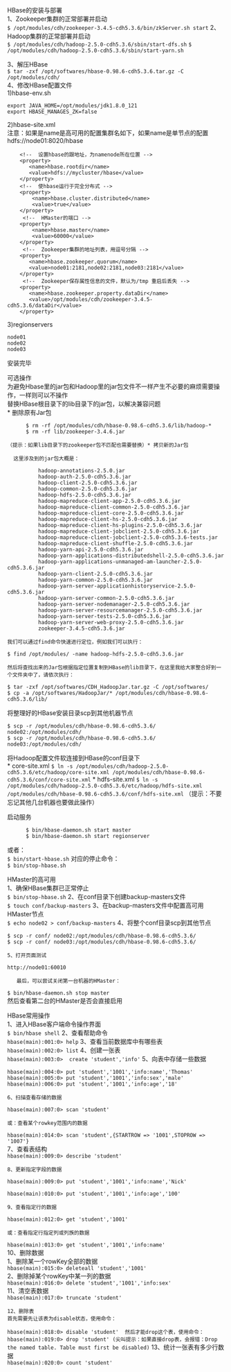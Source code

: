 HBase的安装与部署  
1、Zookeeper集群的正常部署并启动  
``` $ /opt/modules/cdh/zookeeper-3.4.5-cdh5.3.6/bin/zkServer.sh start ```
2、Hadoop集群的正常部署并启动  
``` $ /opt/modules/cdh/hadoop-2.5.0-cdh5.3.6/sbin/start-dfs.sh ```
``` $ /opt/modules/cdh/hadoop-2.5.0-cdh5.3.6/sbin/start-yarn.sh ```

3、解压HBase  
``` $ tar -zxf /opt/softwares/hbase-0.98.6-cdh5.3.6.tar.gz -C /opt/modules/cdh/ ```  
4、修改HBase配置文件  
  1)hbase-env.sh  
```
export JAVA_HOME=/opt/modules/jdk1.8.0_121
export HBASE_MANAGES_ZK=false
```  
  2)hbase-site.xml  
  注意：如果是name是高可用的配置集群名如下，如果name是单节点的配置hdfs://node01:8020/hbase  
```
    <!--  设置hbase的跟地址，为namenode所在位置 -->
    <property>
       <name>hbase.rootdir</name>
       <value>hdfs://mycluster/hbase</value>   
    </property>
    <!--  使hbase运行于完全分布式 -->
    <property>
        <name>hbase.cluster.distributed</name>
        <value>true</value>
    </property>
     <!--  HMaster的端口 -->
    <property>
        <name>hbase.master</name>
        <value>60000</value>
    </property>
     <!--  Zookeeper集群的地址列表，用逗号分隔 -->
    <property>
       <name>hbase.zookeeper.quorum</name>
       <value>node01:2181,node02:2181,node03:2181</value>
    </property>
     <!--  Zookeeper保存属性信息的文件，默认为/tmp 重启后丢失 -->
    <property>
       <name>hbase.zookeeper.property.dataDir</name>
       <value>/opt/modules/cdh/zookeeper-3.4.5-cdh5.3.6/dataDir</value>
    </property>
```
  3)regionservers  
```
node01
node02
node03
```      
安装完毕  

可选操作  
  为避免Hbase里的jar包和Hadoop里的jar包文件不一样产生不必要的麻烦需要操作，一样则可以不操作  
  替换HBase根目录下的lib目录下的jar包，以解决兼容问题  
      * 删除原有Jar包  
```
      $ rm -rf /opt/modules/cdh/hbase-0.98.6-cdh5.3.6/lib/hadoop-*  
      $ rm -rf lib/zookeeper-3.4.6.jar 
```  
    （提示：如果lib目录下的zookeeper包不匹配也需要替换）* 拷贝新的Jar包  

      这里涉及到的jar包大概是：  
```
          hadoop-annotations-2.5.0.jar
          hadoop-auth-2.5.0-cdh5.3.6.jar
          hadoop-client-2.5.0-cdh5.3.6.jar
          hadoop-common-2.5.0-cdh5.3.6.jar
          hadoop-hdfs-2.5.0-cdh5.3.6.jar
          hadoop-mapreduce-client-app-2.5.0-cdh5.3.6.jar
          hadoop-mapreduce-client-common-2.5.0-cdh5.3.6.jar
          hadoop-mapreduce-client-core-2.5.0-cdh5.3.6.jar
          hadoop-mapreduce-client-hs-2.5.0-cdh5.3.6.jar
          hadoop-mapreduce-client-hs-plugins-2.5.0-cdh5.3.6.jar
          hadoop-mapreduce-client-jobclient-2.5.0-cdh5.3.6.jar
          hadoop-mapreduce-client-jobclient-2.5.0-cdh5.3.6-tests.jar
          hadoop-mapreduce-client-shuffle-2.5.0-cdh5.3.6.jar
          hadoop-yarn-api-2.5.0-cdh5.3.6.jar
          hadoop-yarn-applications-distributedshell-2.5.0-cdh5.3.6.jar
          hadoop-yarn-applications-unmanaged-am-launcher-2.5.0-cdh5.3.6.jar
          hadoop-yarn-client-2.5.0-cdh5.3.6.jar
          hadoop-yarn-common-2.5.0-cdh5.3.6.jar
          hadoop-yarn-server-applicationhistoryservice-2.5.0-cdh5.3.6.jar
          hadoop-yarn-server-common-2.5.0-cdh5.3.6.jar
          hadoop-yarn-server-nodemanager-2.5.0-cdh5.3.6.jar
          hadoop-yarn-server-resourcemanager-2.5.0-cdh5.3.6.jar
          hadoop-yarn-server-tests-2.5.0-cdh5.3.6.jar
          hadoop-yarn-server-web-proxy-2.5.0-cdh5.3.6.jar
          zookeeper-3.4.5-cdh5.3.6.jar
```  
    我们可以通过find命令快速进行定位，例如我们可以执行：  
``` $ find /opt/modules/ -name hadoop-hdfs-2.5.0-cdh5.3.6.jar ```
 
    然后将查找出来的Jar包根据指定位置复制到HBase的lib目录下，在这里我给大家整合好到一个文件夹中了，请依次执行：  
```     
$ tar -zxf /opt/softwares/CDH_HadoopJar.tar.gz -C /opt/softwares/
$ cp -a /opt/softwares/HadoopJar/* /opt/modules/cdh/hbase-0.98.6-cdh5.3.6/lib/
```

将整理好的HBase安装目录scp到其他机器节点  
```
$ scp -r /opt/modules/cdh/hbase-0.98.6-cdh5.3.6/ node02:/opt/modules/cdh/
$ scp -r /opt/modules/cdh/hbase-0.98.6-cdh5.3.6/ node03:/opt/modules/cdh/
```
将Hadoop配置文件软连接到HBase的conf目录下  
      * core-site.xml
``` $ ln -s /opt/modules/cdh/hadoop-2.5.0-cdh5.3.6/etc/hadoop/core-site.xml /opt/modules/cdh/hbase-0.98.6-cdh5.3.6/conf/core-site.xml ```
      * hdfs-site.xml
``` $ ln -s /opt/modules/cdh/hadoop-2.5.0-cdh5.3.6/etc/hadoop/hdfs-site.xml /opt/modules/cdh/hbase-0.98.6-cdh5.3.6/conf/hdfs-site.xml ```
（提示：不要忘记其他几台机器也要做此操作）  

启动服务  
```
      $ bin/hbase-daemon.sh start master 
      $ bin/hbase-daemon.sh start regionserver
```
或者：  
``` $ bin/start-hbase.sh ```
对应的停止命令：  
``` $ bin/stop-hbase.sh ```


HMaster的高可用  
    1、确保HBase集群已正常停止  
``` $ bin/stop-hbase.sh ```
    2、在conf目录下创建backup-masters文件  
``` $ touch conf/backup-masters ```
    3、在backup-masters文件中配置高可用HMaster节点  
``` $ echo node02 > conf/backup-masters ```
    4、将整个conf目录scp到其他节点  
```
$ scp -r conf/ node02:/opt/modules/cdh/hbase-0.98.6-cdh5.3.6/
$ scp -r conf/ node03:/opt/modules/cdh/hbase-0.98.6-cdh5.3.6/
```
    5、打开页面测试  
``` http://node01:60010 ```  

       最后，可以尝试关闭第一台机器的HMaster：  
``` $ bin/hbase-daemon.sh stop master ```  
       然后查看第二台的HMaster是否会直接启用  







HBase常用操作  
    1、进入HBase客户端命令操作界面  
``` $ bin/hbase shell ```
    2、查看帮助命令  
``` hbase(main):001:0> help ```
    3、查看当前数据库中有哪些表  
``` hbase(main):002:0> list ```
    4、创建一张表  
``` hbase(main):003:0>  create 'student','info' ```
    5、向表中存储一些数据 
```
hbase(main):004:0> put 'student','1001','info:name','Thomas'
hbase(main):005:0> put 'student','1001','info:sex','male'
hbase(main):006:0> put 'student','1001','info:age','18'
```

    6、扫描查看存储的数据  
``` hbase(main):007:0> scan 'student' ```  

    或：查看某个rowkey范围内的数据  
``` hbase(main):014:0> scan 'student',{STARTROW => '1001',STOPROW => '1007'} ```  
    7、查看表结构  
``` hbase(main):009:0> describe 'student' ```  


    8、更新指定字段的数据  
``` hbase(main):009:0> put 'student','1001','info:name','Nick' ```  

``` hbase(main):010:0> put 'student','1001','info:age','100' ```  
  
    9、查看指定行的数据  
``` hbase(main):012:0> get 'student','1001' ```  

    或：查看指定行指定列或列族的数据  
``` hbase(main):013:0> get 'student','1001','info:name' ```  
    10、删除数据  
        1、删除某一个rowKey全部的数据  
       ``` hbase(main):015:0> deleteall 'student','1001' ```  
        2、删除掉某个rowKey中某一列的数据  
       ``` hbase(main):016:0> delete 'student','1001','info:sex' ```  
    11、清空表数据  
``` hbase(main):017:0> truncate 'student' ```  

    12、删除表  
    首先需要先让该表为disable状态，使用命令：  
``` hbase(main):018:0> disable 'student'  然后才能drop这个表，使用命令： hbase(main):019:0> drop 'student' (尖叫提示：如果直接drop表，会报错：Drop the named table. Table must first be disabled) ```
    13、统计一张表有多少行数据  
```hbase(main):020:0> count 'student' ```
